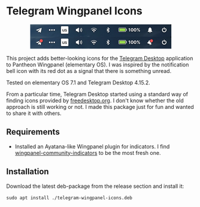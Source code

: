 # Telegram Wingpanel Icons

<p align="center"><img src="screenshot.png" /></p>

This project adds better-looking icons for the [Telegram Desktop](https://desktop.telegram.org/)
application to Pantheon Wingpanel (elementary OS).
I was inspired by the notification bell icon with its red dot as a signal that
there is something unread.

Tested on elementary OS 7.1 and Telegram Desktop 4.15.2.

From a particular time, Telegram Desktop started using a standard way of finding icons
provided by [freedesktop.org](https://www.freedesktop.org/).
I don't know whether the old approach is still working or not.
I made this package just for fun and wanted to share it with others.


## Requirements

- Installed an Ayatana-like Wingpanel plugin for indicators.
  I find [wingpanel-community-indicators](https://github.com/MvBonin/wingpanel-community-indicators)
  to be the most fresh one.


## Installation

Download the latest deb-package from the release section and install it:

    sudo apt install ./telegram-wingpanel-icons.deb
